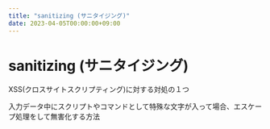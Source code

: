 ```yaml
---
title: "sanitizing (サニタイジング)"
date: 2023-04-05T00:00:00+09:00
---
```

# sanitizing (サニタイジング)

XSS(クロスサイトスクリプティング)に対する対処の１つ

入力データ中にスクリプトやコマンドとして特殊な文字が入って場合、エスケープ処理をして無害化する方法